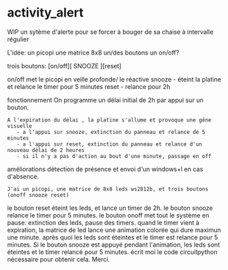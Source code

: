 # activity_alert
WIP un sytème d'alerte pour se forcer à bouger de sa chaise à intervalle régulier

L'idée:
    un picopi
    une matrice 8x8
    un/des boutons
    un on/off?

trois boutons:
[on/off][ SNOOZE ][reset]

on/off met le picopi en veille profonde/ le réactive
snooze - éteint la platine et relance le timer pour 5 minutes
reset - relance pour 2h

fonctionnement
    On programme un délai initial de 2h par appui sur un bouton.
         
    A l'expiration du délai , la platine s'allume et provoque une gêne visuelle
       - a l'appui sur snooze, extinction du panneau et relance de 5 minutes
       - a l'appui sur reset, extinction du panneau et relance d'un nouveau délai de 2 heures
       - si il n'y a pas d'action au bout d'une minute, passage en off



améliorations
    détection de présence et envoi d'un windows+l en cas d'absence.

    J'ai un picopi, une matrice de 8x8 leds ws2812b, et trois boutons (onoff snooze reset)
le bouton reset éteint les leds, et lance un timer de 2h.
le bouton snooze relance le timer pour 5 minutes.
le bouton onoff met tout le système en pause: extinction des leds, pause des timers.
quand le timer vient à expiration, la matrice de led lance une animation colorée qui dure maximun une minute. après quoi les leds sont éteintes et le timer est relance pour 5 minutes.
Si le bouton snooze est appuyé pendant l'animation, les leds sont éteintes et le timer relancé pour 5 minutes.
écrit moi le code circuitpython nécessaire pour obtenir cela. Merci.
